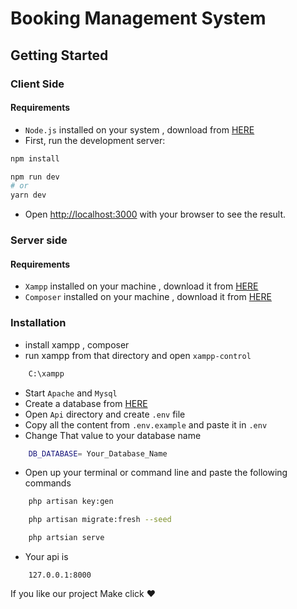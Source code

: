 # Booking Management System

## Getting Started

### Client Side

#### Requirements

- `Node.js` installed on your system , download from [HERE](https://nodejs.org/dist/v18.12.1/node-v18.12.1-x64.msi)
- First, run the development server:

```bash
npm install
```

```bash
npm run dev
# or
yarn dev
```

- Open [http://localhost:3000](http://localhost:3000) with your browser to see the result.

### Server side

#### Requirements

- `Xampp` installed on your machine , download it from [HERE](https://sourceforge.net/projects/xampp/files/XAMPP%20Windows/7.4.33/xampp-windows-x64-7.4.33-0-VC15-installer.exe)
- `Composer` installed on your machine , download it from [HERE](https://getcomposer.org/Composer-Setup.exe)

### Installation

- install xampp  , composer
- run xampp from that directory and open `xampp-control`

```bash
    C:\xampp
```

- Start `Apache` and `Mysql`
- Create a database from [HERE](http://localhost/phpmyadmin/index.php?route=/server/databases)
- Open `Api` directory and create `.env` file
- Copy all the content from `.env.example` and paste it in `.env`
- Change That value to your database name

```bash
    DB_DATABASE= Your_Database_Name
```

- Open up your terminal or command line and paste the following commands

```bash
    php artisan key:gen
```

```bash
    php artisan migrate:fresh --seed
```

```bash
    php artsian serve
```

- Your api is

```console
    127.0.0.1:8000
```

If you like our project Make click ❤